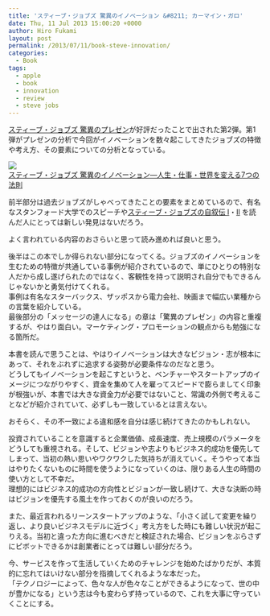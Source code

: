 ```yaml
---
title: 'スティーブ・ジョブズ 驚異のイノベーション &#8211; カーマイン・ガロ'
date: Thu, 11 Jul 2013 15:00:20 +0000
author: Hiro Fukami
layout: post
permalink: /2013/07/11/book-steve-innovation/
categories:
  - Book
tags:
  - apple
  - book
  - innovation
  - review
  - steve jobs
---
```

<a href="http://www.amazon.co.jp/gp/product/482224816X/ref=as_li_ss_tl?ie=UTF8&camp=247&creative=7399&creativeASIN=482224816X&linkCode=as2&tag=dsea-22" target="_blank">スティーブ・ジョブズ 驚異のプレゼン</a>が好評だったことで出された第2弾。第1弾がプレゼンの分析で今回がイノベーションを数々起こしてきたジョブズの特徴や考え方、その要素についての分析となっている。

[<img border="0" src="http://ws-fe.amazon-adsystem.com/widgets/q?_encoding=UTF8&ASIN=4822248569&Format=_SL160_&ID=AsinImage&MarketPlace=JP&ServiceVersion=20070822&WS=1&tag=dsea-22" />][1]<img src="http://ir-jp.amazon-adsystem.com/e/ir?t=dsea-22&l=as2&o=9&a=4822248569" width="1" height="1" border="0" alt="" style="border:none !important;margin:0!important;" />  
[スティーブ・ジョブズ 驚異のイノベーション―人生・仕事・世界を変える7つの法則][2]<img src="http://ir-jp.amazon-adsystem.com/e/ir?t=dsea-22&l=as2&o=9&a=4822248569" width="1" height="1" border="0" alt="" style="border:none !important;margin:0!important;" />

前半部分は過去ジョブズがしゃべってきたことの要素をまとめているので、有名なスタンフォード大学でのスピーチや<a href="http://www.amazon.co.jp/gp/product/4062171260/ref=as_li_ss_tl?ie=UTF8&camp=247&creative=7399&creativeASIN=4062171260&linkCode=as2&tag=dsea-22" target="_blank">スティーブ・ジョブズの自叙伝 I</a>・<a href="http://www.amazon.co.jp/gp/product/4062171279/ref=as_li_ss_tl?ie=UTF8&camp=247&creative=7399&creativeASIN=4062171279&linkCode=as2&tag=dsea-22" target="_blank">II</a> を読んだ人にとっては新しい発見はないだろう。  
<span class='embed-youtube' style='text-align:center; display: block;'></span>

よく言われている内容のおさらいと思って読み進めれば良いと思う。

後半はこの本でしか得られない部分になってくる。ジョブズのイノベーションを生むための特徴が共通している事例が紹介されているので、単にひとりの特別な人だから成し遂げられたのではなく、客観性を持って説明され自分でもできるんじゃないかと勇気付けてくれる。  
事例は有名なスターバックス、ザッポスから電力会社、映画まで幅広い業種からの言葉を紹介している。  
最後部分の「メッセージの達人になる」の章は「驚異のプレゼン」の内容と重複するが、やはり面白い。マーケティング・プロモーションの観点からも勉強になる箇所だ。

本書を読んで思うことは、やはりイノベーションは大きなビジョン・志が根本にあって、それをぶれずに追求する姿勢が必要条件なのだなと思う。  
どうしてもイノベーションを起こすというと、ベンチャーやスタートアップのイメージにつながりやすく、資金を集めて人を雇ってスピードで膨らましてく印象が根強いが、本書では大きな資金力が必要ではないこと、常識の外側で考えることなどが紹介されていて、必ずしも一致しているとは言えない。

おそらく、その不一致による違和感を自分は感じ続けてきたのかもしれない。

投資されていることを意識すると企業価値、成長速度、売上規模のパラメータをどうしても重視される。そして、ビジョンや志よりもビジネス的成功を優先してしまって、当初の熱い思いやワクワクした気持ちが消えていく。そうやって本当はやりたくないものに時間を使うようになっていくのは、限りある人生の時間の使い方として不幸だ。  
理想的にはビジネス的成功の方向性とビジョンが一致し続けて、大きな決断の時はビジョンを優先する風土を作っておくのが良いのだろう。

また、最近言われるリーンスタートアップのような、「小さく試して変更を繰り返し、より良いビジネスモデルに近づく」考え方をした時にも難しい状況が起こりえる。当初と違った方向に進むべきだと検証された場合、ビジョンをぶらさずにピボットできるかは創業者にとっては難しい部分だろう。

今、サービスを作って生活していくためのチャレンジを始めたばかりだが、本質的に忘れてはいけない部分を指摘してくれるような本だった。  
「テクノロジーによって、色々な人が色々なことができるようになって、世の中が豊かになる」という志は今も変わらず持っているので、これを大事に守っていくことにする。

 [1]: http://www.amazon.co.jp/gp/product/4822248569/ref=as_li_ss_il?ie=UTF8&camp=247&creative=7399&creativeASIN=4822248569&linkCode=as2&tag=dsea-22
 [2]: http://www.amazon.co.jp/gp/product/4822248569/ref=as_li_ss_tl?ie=UTF8&camp=247&creative=7399&creativeASIN=4822248569&linkCode=as2&tag=dsea-22